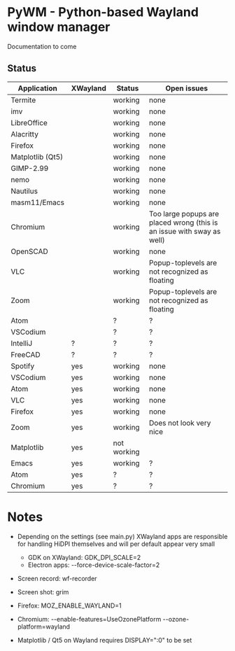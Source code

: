 # PyWM - Python-based Wayland window manager

Documentation to come

## Status

| Application            |  XWayland | Status              | Open issues                                              |
|------------------------|-----------|---------------------|----------------------------------------------------------|
| Termite                |           | working             |                none                                      |
| imv                    |           | working             |                none                                      |
| LibreOffice            |           | working             |                none                                      |
| Alacritty              |           | working             |                none                                      |
| Firefox                |           | working             |                none                                      |
| Matplotlib (Qt5)       |           | working             |                none                                      |
| GIMP-2.99              |           | working             |                none                                      |
| nemo                   |           | working             |                none                                      |
| Nautilus               |           | working             |                none                                      |
| masm11/Emacs           |           | working             |                none                                      |
| Chromium               |           | working             | Too large popups are placed wrong (this is an issue with sway as well) |
| OpenSCAD               |           | working             |                none                                      |
| VLC                    |           | working             | Popup-toplevels are not recognized as floating           |
| Zoom                   |           | working             | Popup-toplevels are not recognized as floating           |
| Atom                   |           | ?                   | ?                                                        |
| VSCodium               |           | ?                   | ?                                                        |
| IntelliJ               |    ?      | ?                   | ?                                                        |
| FreeCAD                |    ?      | ?                   | ?                                                        |
| Spotify                |    yes    | working             |                none                                      |
| VSCodium               |    yes    | working             |                none                                      |
| Atom                   |    yes    | working             |                none                                      |
| VLC                    |    yes    | working             |                none                                      |
| Firefox                |    yes    | working             |                none                                      |
| Zoom                   |    yes    | working             | Does not look very nice                                  |
| Matplotlib             |    yes    | not working         |                                                          |
| Emacs                  |    yes    | working             | ?                                                        |
| Atom                   |    yes    | ?                   | ?                                                        |
| Chromium               |    yes    | ?                   | ?                                                        |


# Notes

- Depending on the settings (see main.py) XWayland apps are responsible for handling HiDPI themselves and will per default appear very small
    - GDK on XWayland: GDK_DPI_SCALE=2
    - Electron apps: --force-device-scale-factor=2

- Screen record: wf-recorder
- Screen shot: grim
- Firefox: MOZ_ENABLE_WAYLAND=1
- Chromium: --enable-features=UseOzonePlatform --ozone-platform=wayland
- Matplotlib / Qt5 on Wayland requires DISPLAY=":0" to be set
